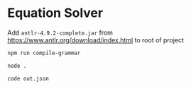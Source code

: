 # Equation Solver

Add `antlr-4.9.2-complete.jar` from https://www.antlr.org/download/index.html to root of project

```bash
npm run compile-grammar

node .

code out.json
```
